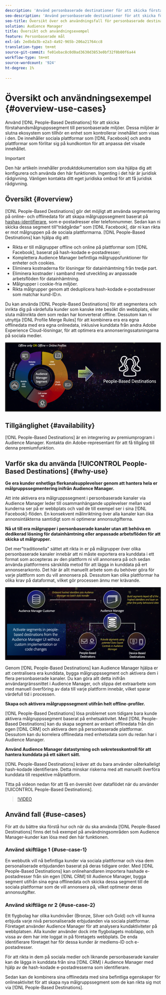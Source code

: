 ```yaml
---
description: 'Använd personbaserade destinationer för att skicka förstahandssegment till personbaserade miljöer. Dessa miljöer är slutna ekosystem som tillhör en enhet som kontrollerar innehållet som visas i den. De innehåller sociala plattformar som Facebook och andra plattformar som förlitar sig på kundkonton för att personalisera det visade innehållet. '
seo-description: 'Använd personbaserade destinationer för att skicka förstahandssegment till personbaserade miljöer. Dessa miljöer är slutna ekosystem som tillhör en enhet som kontrollerar innehållet som visas i den. De innehåller sociala plattformar som Facebook och andra plattformar som förlitar sig på kundkonton för att personalisera det visade innehållet.  '
seo-title: Översikt över och användningsfall för personbaserade destinationer
solution: Audience Manager
title: Översikt och användningsexempel
feature: Personbaserade mål
exl-id: 2edbda3b-e2a3-4a92-965b-206a21764cc8
translation-type: tm+mt
source-git-commit: fe01ebac8c0d0ad3630d3853e0bf32f0b00f6a44
workflow-type: tm+mt
source-wordcount: '924'
ht-degree: 1%

---
```


# Översikt och användningsexempel {#overview-use-cases}

Använd [!DNL People-Based Destinations] för att skicka förstahandsmålgruppssegment till personbaserade miljöer. Dessa miljöer är slutna ekosystem som tillhör en enhet som kontrollerar innehållet som visas i den. De innehåller sociala plattformar som [!DNL Facebook] och andra plattformar som förlitar sig på kundkonton för att anpassa det visade innehållet.

>[!IMPORTANT]
>Den här artikeln innehåller produktdokumentation som ska hjälpa dig att konfigurera och använda den här funktionen. Ingenting i det här är juridisk rådgivning. Vänligen kontakta ditt eget juridiska ombud för att få juridisk rådgivning.

## Översikt {#overview}

[!DNL People-Based Destinations] gör det möjligt att använda segmentering på online- och offlinedata för att skapa målgruppssegment baserat på  [hashas-identifierare](people-based-destinations-prerequisites.md#hashing-requirements), som e-postadresser eller telefonnummer. Sedan kan ni skicka dessa segment till&quot;trädgårdar&quot; som [!DNL Facebook], där ni kan rikta er mot målgruppen på de sociala plattformarna. [!DNL People-Based Destinations] kan hjälpa dig att:

* Rikta er till målgrupper offline och online på plattformar som [!DNL Facebook], baserat på hash-kodade e-postadresser;
* Komplettera Audience Manager befintliga målgruppsfunktioner för enheter och cookies.
* Eliminera kostnaderna för lösningar för datainhämtning från tredje part.
* Eliminera kostnader i samband med utveckling av anpassade arbetsflöden för datainhämtning.
* Målgrupper i cookie-fria miljöer.
* Rikta målgrupper genom att deduplicera hash-kodade e-postadresser som matchar kund-ID:n.

Du kan använda [!DNL People-Based Destinations] för att segmentera och inrikta dig på värdefulla kunder som kanske inte besökt din webbplats, eller sluta målinrikta dem som redan har konverterat offline. Dessutom kan ni utnyttja [!DNL Profile Merge Rules] för att kombinera era era egna offlinedata med era egna onlinedata, inklusive kunddata från andra Adobe Experience Cloud-lösningar, för att optimera era annonseringssatsningarna på sociala medier.

![pbd-overview](assets/pbd-overview.png)

## Tillgänglighet {#availability}

[!DNL People-Based Destinations] är en integrering av premiumprogram i Audience Manager. Kontakta din Adobe-representant för att få tillgång till denna premiumfunktion.

## Varför ska du använda [!UICONTROL People-Based Destinations] {#why-use}

**Ge era kunder enhetliga flerkanalsupplevelser genom att hantera hela er målgruppssegmentering inifrån Audience Manager.**

Att inte aktivera era målgruppssegment i personbaserade kanaler via Audience Manager leder till osammanhängande upplevelser mellan vad kunderna ser på er webbplats och vad de till exempel ser i sina [!DNL Facebook]-flöden. En konsekvent målinriktning över alla kanaler kan öka annonsintäkterna samtidigt som ni optimerar annonsutgifterna.

**Nå ut till era målgrupper i personbaserade kanaler utan att behöva en dedikerad lösning för datainhämtning eller anpassade arbetsflöden för att skicka ut målgrupper.**

Det mer&quot;traditionella&quot; sättet att rikta in er på målgrupper över olika personbaserade kanaler innebär att ni måste exportera era kunddata i ett format som accepteras av den plattform ni vill annonsera på och sedan använda plattformens särskilda metod för att lägga in kunddata på ert annonserarkonto. Det här är allt manuellt arbete som du behöver göra för varje plattform som du vill annonsera på. Dessutom kan olika plattformar ha olika krav på dataformat, vilket gör processen ännu mer krävande.

![pbd-overview](assets/pbd-diagram.png)

Genom [!DNL People-Based Destinations] kan Audience Manager hjälpa er att centralisera era kunddata, bygga målgruppssegment och aktivera dem i flera personbaserade kanaler. Du kan göra allt detta inifrån användargränssnittet i Audience Manager, och slippa det extraarbete som med manuell överföring av data till varje plattform innebär, vilket sparar värdefull tid i processen.

**Skapa och aktivera målgruppssegment utifrån helt offline-profiler.**

[!DNL People-Based Destinations] lösa problemet som tidigare bara kunde aktivera målgruppssegment baserat på enhetsaktivitet. Med [!DNL People-Based Destinations] kan du skapa segment av enbart offlinedata från din egen [!DNL CRM] och aktivera dem på personbaserade plattformar. Dessutom kan du korrelera offlinedata med enhetsdata som du redan har i Audience Manager.

**Använd Audience Manager datastyrning och sekretesskontroll för att hantera kunddata på ett säkert sätt.**

[!DNL People-Based Destinations] kräver att du bara använder oåterkalleligt hash-kodade identifierare. Detta minskar riskerna med att manuellt överföra kunddata till respektive målplattform.

Titta på videon nedan för att få en översikt över dataflödet när du använder [!UICONTROL People-Based Destinations].

>[!VIDEO](https://video.tv.adobe.com/v/28968/)

## Använd fall {#use-cases}

För att du bättre ska förstå hur och när du ska använda [!DNL People-Based Destinations] finns det två exempel på användningsområden som Audience Manager-kunder kan lösa med den här funktionen.

### Använd skiftläge 1 {#use-case-1}

En webbutik vill nå befintliga kunder via sociala plattformar och visa dem personaliserade erbjudanden baserat på deras tidigare order. Med [!DNL People-Based Destinations] kan onlinehandlaren importera hashade e-postadresser från sin egen [!DNL CRM] till Audience Manager, bygga segment utifrån sina egna offlinedata och skicka dessa segment till de sociala plattformar som de vill annonsera på, vilket optimerar deras annonsutgifter.

### Använd skiftläge nr 2 {#use-case-2}

Ett flygbolag har olika kundnivåer (Bronze, Silver och Gold) och vill kunna erbjuda varje nivå personaliserade erbjudanden via sociala plattformar. Företaget använder Audience Manager för att analysera kundaktiviteter på webbplatsen. Alla kunder använder dock inte flygbolagets mobilapp, och vissa av dem har inte loggat in på företagets webbplats. De enda identifierare företaget har för dessa kunder är medlems-ID och e-postadresser.

För att rikta in dem på sociala medier och liknande personbaserade kanaler kan de lägga in kunddata från sina [!DNL CRM] i Audience Manager med hjälp av de hash-kodade e-postadresserna som identifierare.

Sedan kan de kombinera sina offlinedata med sina befintliga egenskaper för onlineaktivitet för att skapa nya målgruppssegment som de kan rikta sig mot via [!DNL People-Based Destinations].
